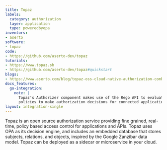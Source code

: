 ```yaml
---
title: Topaz
labels:
  category: authorization
  layer: application
  type: poweredbyopa
inventors:
- aserto
software:
- topaz
code:
- https://github.com/aserto-dev/topaz
tutorials:
- https://www.topaz.sh
- https://github.com/aserto-dev/topaz#quickstart
blogs:
- https://www.aserto.com/blog/topaz-oss-cloud-native-authorization-combines-opa-zanzibar
docs_features:
  go-integration:
    note: |
      Topaz's Authorizer component makes use of the Rego API to evaluate
      policies to make authorization decisions for connected applications.
layout: integration-single
---
```

Topaz is an open source authorization service providing fine grained, real-time, policy based access control for applications and APIs.
Topaz uses OPA as its decision engine, and includes an embedded database that stores subjects, relations, and objects, inspired by the Google Zanzibar data model.
Topaz can be deployed as a sidecar or microservice in your cloud.

